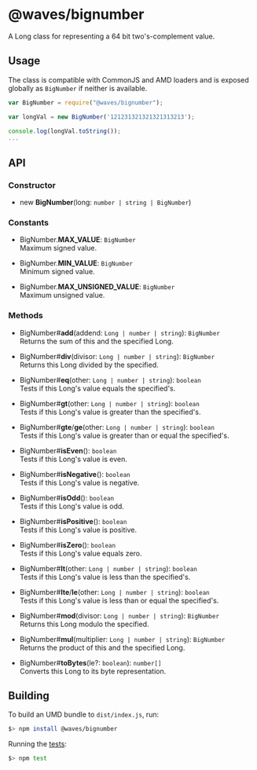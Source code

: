 @waves/bignumber
=======

A Long class for representing a 64 bit two's-complement value.

Usage
-----

The class is compatible with CommonJS and AMD loaders and is exposed globally as `BigNumber` if neither is available.

```javascript
var BigNumber = require("@waves/bignumber");

var longVal = new BigNumber('121231321321321313213');

console.log(longVal.toString());
...
```

API
---

### Constructor

* new **BigNumber**(long: `number | string | BigNumber`)<br />

### Constants

* BigNumber.**MAX_VALUE**: `BigNumber`<br />
  Maximum signed value.

* BigNumber.**MIN_VALUE**: `BigNumber`<br />
  Minimum signed value.

* BigNumber.**MAX_UNSIGNED_VALUE**: `BigNumber`<br />
  Maximum unsigned value.

### Methods

* BigNumber#**add**(addend: `Long | number | string`): `BigNumber`<br />
  Returns the sum of this and the specified Long.

* BigNumber#**div**(divisor: `Long | number | string`): `BigNumber`<br />
  Returns this Long divided by the specified.

* BigNumber#**eq**(other: `Long | number | string`): `boolean`<br />
  Tests if this Long's value equals the specified's.

* BigNumber#**gt**(other: `Long | number | string`): `boolean`<br />
  Tests if this Long's value is greater than the specified's.

* BigNumber#**gte**/**ge**(other: `Long | number | string`): `boolean`<br />
  Tests if this Long's value is greater than or equal the specified's.

* BigNumber#**isEven**(): `boolean`<br />
  Tests if this Long's value is even.

* BigNumber#**isNegative**(): `boolean`<br />
  Tests if this Long's value is negative.

* BigNumber#**isOdd**(): `boolean`<br />
  Tests if this Long's value is odd.

* BigNumber#**isPositive**(): `boolean`<br />
  Tests if this Long's value is positive.

* BigNumber#**isZero**(): `boolean`<br />
  Tests if this Long's value equals zero.

* BigNumber#**lt**(other: `Long | number | string`): `boolean`<br />
  Tests if this Long's value is less than the specified's.

* BigNumber#**lte**/**le**(other: `Long | number | string`): `boolean`<br />
  Tests if this Long's value is less than or equal the specified's.

* BigNumber#**mod**(divisor: `Long | number | string`): `BigNumber`<br />
  Returns this Long modulo the specified.

* BigNumber#**mul**(multiplier: `Long | number | string`): `BigNumber`<br />
  Returns the product of this and the specified Long.

* BigNumber#**toBytes**(le?: `boolean`): `number[]`<br />
  Converts this Long to its byte representation.

Building
--------

To build an UMD bundle to `dist/index.js`, run:

```bash
$> npm install @waves/bignumber
```

Running the [tests](./tests):

```bash
$> npm test
```